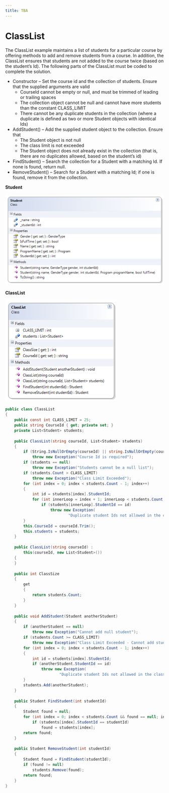 ```yaml
---
title: TBA
---
```

# ClassList

The ClassList example maintains a list of students for a particular course by offering methods to add and remove students from a course. In addition, the ClassList ensures that students are not added to the course twice (based on the student’s Id). The following parts of the ClassList must be coded to complete the solution.

* Constructor – Set the course id and the collection of students. Ensure that the supplied arguments are valid
  * CourseId cannot be empty or null, and must be trimmed of leading or trailing spaces
  * The collection object cannot be null and cannot have more students than the constant CLASS_LIMIT
  * There cannot be any duplicate students in the collection (where a duplicate is defined as two or more Student objects with identical Ids)
* AddStudent() – Add the supplied student object to the collection. Ensure that
  * The Student object is not null
  * The class limit is not exceeded
  * The Student object does not already exist in the collection (that is, there are no duplicates allowed, based on the student’s id)
* FindStudent() – Search the collection for a Student with a matching Id. If none is found, return null.
* RemoveStudent() – Search for a Student with a matching Id; if one is found, remove it from the collection.

**Student**

![](./K-Student.png)

**ClassList**

![](./K-ClassList.png)

```csharp
public class ClassList
{
    public const int CLASS_LIMIT = 25;
    public string CourseId { get; private set; }
    private List<Student> students;

    public ClassList(string courseId, List<Student> students)
    {
        if (String.IsNullOrEmpty(courseId) || string.IsNullOrEmpty(courseId.Trim()))
            throw new Exception("Course Id is required");
        if (students == null)
            throw new Exception("Students cannot be a null list");
        if (students.Count > CLASS_LIMIT)
            throw new Exception("Class Limit Exceeded");
        for (int index = 0; index < students.Count - 1; index++)
        {
            int id = students[index].StudentId;
            for (int innerLoop = index + 1; innerLoop < students.Count; innerLoop++)
                if (students[innerLoop].StudentId == id)
                    throw new Exception(
                            "Duplicate student Ids not allowed in the class list");
        }
        this.CourseId = courseId.Trim();
        this.students = students;
    }

    public ClassList(string courseId) :
        this(courseId, new List<Student>())
    {
    }

    public int ClassSize
    {
        get
        {
            return students.Count;
        }
    }

    public void AddStudent(Student anotherStudent)
    {
        if (anotherStudent == null)
            throw new Exception("Cannot add null student");
        if (students.Count >= CLASS_LIMIT)
            throw new Exception("Class Limit Exceeded - Cannot add student");
        for (int index = 0; index < students.Count - 1; index++)
        {
            int id = students[index].StudentId;
            if (anotherStudent.StudentId == id)
                throw new Exception(
                        "Duplicate student Ids not allowed in the class list");
        }
        students.Add(anotherStudent);
    }

    public Student FindStudent(int studentId)
    {
        Student found = null;
        for (int index = 0; index < students.Count && found == null; index++)
            if (students[index].StudentId == studentId)
                found = students[index];
        return found;
    }

    public Student RemoveStudent(int studentId)
    {
        Student found = FindStudent(studentId);
        if (found != null)
            students.Remove(found);
        return found;
    }
}
```
